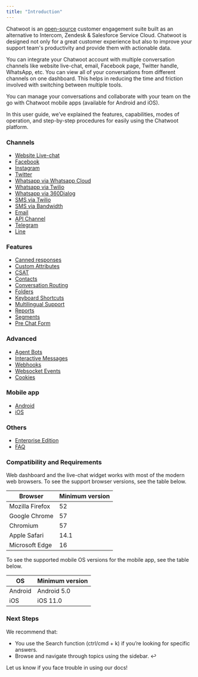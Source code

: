 ```yaml
---
title: "Introduction"
---
```


Chatwoot is an [open-source](https://opensource.com/resources/what-open-source) customer engagement suite built as an alternative to Intercom, Zendesk & Salesforce Service Cloud. Chatwoot is designed not only for a great customer experience but also to improve your support team's productivity and provide them with actionable data.

You can integrate your Chatwoot account with multiple conversation channels like website live-chat, email, Facebook page, Twitter handle, WhatsApp, etc. You can view all of your conversations from different channels on one dashboard. This helps in reducing the time and friction involved with switching between multiple tools.

You can manage your conversations and collaborate with your team on the go with Chatwoot mobile apps (available for Android and iOS).

In this user guide, we’ve explained the features, capabilities, modes of operation, and step-by-step procedures for easily using the Chatwoot platform.

### Channels

- [Website Live-chat](/docs/product/channels/live-chat/create-website-channel)
- [Facebook](/docs/product/channels/facebook)
- [Instagram](/docs/product/channels/instagram)
- [Twitter](/docs/product/channels/twitter)
- [Whatsapp via Whatsapp Cloud](/docs/product/channels/whatsapp/whatsapp-cloud)
- [Whatsapp via Twilio](/docs/product/channels/whatsapp/twilio)
- [Whatsapp via 360Dialog](/docs/product/channels/whatsapp/360dialog)
- [SMS via Twilio](/docs/product/channels/sms/twilio)
- [SMS via Bandwidth](/docs/product/channels/sms/bandwidth)
- [Email](/docs/product/channels/email/create-channel)
- [API Channel](/docs/product/channels/api/create-channel)
- [Telegram](/docs/product/channels/telegram)
- [Line](/docs/product/channels/line)

### Features

- [Canned responses](/docs/user-guide/features/canned-responses)
- [Custom Attributes](/docs/user-guide/features/custom-attributes)
- [CSAT](/docs/user-guide/features/csat)
- [Contacts](/docs/user-guide/contacts)
- [Conversation Routing](/docs/product/inbox/routing-conversations-round-robin)
- [Folders](/docs/user-guide/features/folders)
- [Keyboard Shortcuts](/docs/user-guide/features/keyboard-shortcuts)
- [Multilingual Support](/docs/user-guide/features/multilingual-support)
- [Reports](/docs/user-guide/features/reports/concepts)
- [Segments](/docs/user-guide/features/segments)
- [Pre Chat Form](/docs/user-guide/features/pre-chat-form)

### Advanced

- [Agent Bots](/docs/product/others/agent-bots)
- [Interactive Messages](/docs/product/others/interactive-messages)
- [Webhooks](/docs/product/features/webhooks)
- [Websocket Events](/product/others/websocket-events)
- [Cookies](/product/others/cookies)

### Mobile app

- [Android](/docs/product/mobile-app/android)
- [iOS](/docs/product/mobile-app/ios)

### Others

- [Enterprise Edition](/docs/product/others/enterprise-edition)
- [FAQ](/docs/product/others/faq)

### Compatibility and Requirements

Web dashboard and the live-chat widget works with most of the modern web browsers. To see the support browser versions, see the table below.

| Browser         | Minimum version |
| --------------- | --------------- |
| Mozilla Firefox | 52              |
| Google Chrome   | 57              |
| Chromium        | 57              |
| Apple Safari    | 14.1            |
| Microsoft Edge  | 16              |

To see the supported mobile OS versions for the mobile app, see the table below.

| OS      | Minimum version |
| ------- | --------------- |
| Android | Android 5.0     |
| iOS     | iOS 11.0        |


### Next Steps

We recommend that:

- You use the Search function (ctrl/cmd + k) if you’re looking for specific answers.
- Browse and navigate through topics using the sidebar. ↩

Let us know if you face trouble in using our docs!
